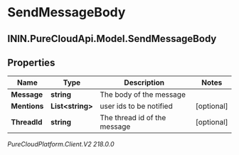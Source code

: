 # SendMessageBody

## ININ.PureCloudApi.Model.SendMessageBody

## Properties

|Name | Type | Description | Notes|
|------------ | ------------- | ------------- | -------------|
| **Message** | **string** | The body of the message | |
| **Mentions** | **List&lt;string&gt;** | user ids to be notified | [optional] |
| **ThreadId** | **string** | The thread id of the message | [optional] |



_PureCloudPlatform.Client.V2 218.0.0_
